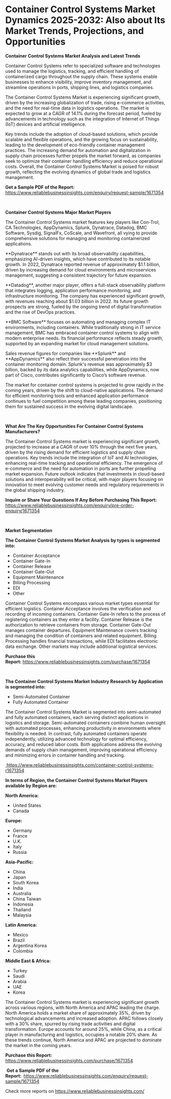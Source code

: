 <p><h1>Container Control Systems Market Dynamics 2025-2032: Also about Its Market Trends, Projections, and Opportunities</h1></p><p><strong>Container Control Systems Market Analysis and Latest Trends</strong></p>
<p><p>Container Control Systems refer to specialized software and technologies used to manage the logistics, tracking, and efficient handling of containerized cargo throughout the supply chain. These systems enable businesses to enhance visibility, improve inventory management, and streamline operations in ports, shipping lines, and logistics companies. </p><p>The Container Control Systems Market is experiencing significant growth, driven by the increasing globalization of trade, rising e-commerce activities, and the need for real-time data in logistics operations. The market is expected to grow at a CAGR of 14.1% during the forecast period, fueled by advancements in technology such as the integration of Internet of Things (IoT) devices and artificial intelligence. </p><p>Key trends include the adoption of cloud-based solutions, which provide scalable and flexible operations, and the growing focus on sustainability, leading to the development of eco-friendly container management practices. The increasing demand for automation and digitalization in supply chain processes further propels the market forward, as companies seek to optimize their container handling efficiency and reduce operational costs. Overall, the Container Control Systems Market is poised for robust growth, reflecting the evolving dynamics of global trade and logistics management.</p></p>
<p><strong>Get a Sample PDF of the Report:&nbsp;</strong> <a href="https://www.reliablebusinessinsights.com/enquiry/request-sample/1671354?utm_campaign=2278&utm_medium=2&utm_source=Github&utm_content=ia&utm_term=10032025&utm_id=container-control-systems">https://www.reliablebusinessinsights.com/enquiry/request-sample/1671354</a></p>
<p>&nbsp;</p>
<p><strong>Container Control Systems Major Market Players</strong></p>
<p><p>The Container Control Systems market features key players like Con-Trol, CA Technologies, AppDynamics, Splunk, Dynatrace, Datadog, BMC Software, Sysdig, SignalFx, CoScale, and Wavefront, all vying to provide comprehensive solutions for managing and monitoring containerized applications.</p><p>**Dynatrace** stands out with its broad observability capabilities, emphasizing AI-driven insights, which have contributed to its notable growth. In 2022, Dynatrace reported revenue of approximately $1.1 billion, driven by increasing demand for cloud environments and microservices management, suggesting a consistent trajectory for future expansion.</p><p>**Datadog**, another major player, offers a full-stack observability platform that integrates logging, application performance monitoring, and infrastructure monitoring. The company has experienced significant growth, with revenues reaching about $1.03 billion in 2022. Its future growth prospects are strong, fueled by the ongoing trend of digital transformation and the rise of DevOps practices.</p><p>**BMC Software** focuses on automating and managing complex IT environments, including containers. While traditionally strong in IT service management, BMC has embraced container control systems to align with modern enterprise needs. Its financial performance reflects steady growth, supported by an expanding market for cloud management solutions.</p><p>Sales revenue figures for companies like **Splunk** and **AppDynamics** also reflect their successful penetration into the container monitoring domain. Splunk's revenue was approximately $3 billion, backed by its data analytics capabilities, while AppDynamics, now part of Cisco, contributes significantly to Cisco’s software revenue.</p><p>The market for container control systems is projected to grow rapidly in the coming years, driven by the shift to cloud-native applications. The demand for efficient monitoring tools and enhanced application performance continues to fuel competition among these leading companies, positioning them for sustained success in the evolving digital landscape.</p></p>
<p>&nbsp;</p>
<p><strong>What Are The Key Opportunities For Container Control Systems Manufacturers?</strong></p>
<p><p>The Container Control Systems market is experiencing significant growth, projected to increase at a CAGR of over 10% through the next five years, driven by the rising demand for efficient logistics and supply chain operations. Key trends include the integration of IoT and AI technologies, enhancing real-time tracking and operational efficiency. The emergence of e-commerce and the need for automation in ports are further propelling market expansion. Future outlook indicates that investments in cloud-based solutions and interoperability will be critical, with major players focusing on innovation to meet evolving customer needs and regulatory requirements in the global shipping industry.</p></p>
<p><strong>Inquire or Share Your Questions If Any Before Purchasing This Report:</strong> <a href="https://www.reliablebusinessinsights.com/enquiry/pre-order-enquiry/1671354?utm_campaign=2278&utm_medium=2&utm_source=Github&utm_content=ia&utm_term=10032025&utm_id=container-control-systems">https://www.reliablebusinessinsights.com/enquiry/pre-order-enquiry/1671354</a></p>
<p>&nbsp;</p>
<p><strong>Market Segmentation</strong></p>
<p><strong>The Container Control Systems Market Analysis by types is segmented into:</strong></p>
<p><ul><li>Container Acceptance</li><li>Container Gate-In</li><li>Container Release</li><li>Container Gate-Out</li><li>Equipment Maintenance</li><li>Billing Processing</li><li>EDI</li><li>Other</li></ul></p>
<p><p>Container Control Systems encompass various market types essential for efficient logistics. Container Acceptance involves the verification and recording of incoming containers. Container Gate-In refers to the process of registering containers as they enter a facility. Container Release is the authorization to retrieve containers from storage. Container Gate-Out manages container departures. Equipment Maintenance covers tracking and managing the condition of containers and related equipment. Billing Processing handles financial transactions, while EDI facilitates electronic data exchange. Other markets may include additional logistical services.</p></p>
<p><strong>Purchase this Report:&nbsp;</strong><a href="https://www.reliablebusinessinsights.com/purchase/1671354?utm_campaign=2278&utm_medium=2&utm_source=Github&utm_content=ia&utm_term=10032025&utm_id=container-control-systems">https://www.reliablebusinessinsights.com/purchase/1671354</a></p>
<p>&nbsp;</p>
<p><strong>The Container Control Systems Market Industry Research by Application is segmented into:</strong></p>
<p><ul><li>Semi-Automated Container</li><li>Fully Automated Container</li></ul></p>
<p><p>The Container Control Systems Market is segmented into semi-automated and fully automated containers, each serving distinct applications in logistics and storage. Semi-automated containers combine human oversight with automated processes, enhancing productivity in environments where flexibility is needed. In contrast, fully automated containers operate independently, utilizing advanced technology for optimal efficiency, accuracy, and reduced labor costs. Both applications address the evolving demands of supply chain management, improving operational efficiency and minimizing errors in container handling and tracking.</p></p>
<p><a href="https://www.reliablebusinessinsights.com/container-control-systems-r1671354?utm_campaign=2278&utm_medium=2&utm_source=Github&utm_content=ia&utm_term=10032025&utm_id=container-control-systems">&nbsp;https://www.reliablebusinessinsights.com/container-control-systems-r1671354</a></p>
<p><strong>In terms of Region, the Container Control Systems Market Players available by Region are:</strong></p>
<p>
    <p> <strong> North America: </strong>
        <ul>
            <li>United States</li>
            <li>Canada</li>
        </ul>
        </p> 
    <p> <strong> Europe: </strong>
        <ul>
            <li>Germany</li>
            <li>France</li>
            <li>U.K.</li>
            <li>Italy</li>
            <li>Russia</li>
        </ul>
        </p> 
    <p> <strong> Asia-Pacific: </strong>
        <ul>
            <li>China</li>
            <li>Japan</li>
            <li>South Korea</li>
            <li>India</li>
            <li>Australia</li>
            <li>China Taiwan</li>
            <li>Indonesia</li>
            <li>Thailand</li>
            <li>Malaysia</li>
        </ul>
        </p> 
    <p> <strong> Latin America: </strong>
        <ul>
            <li>Mexico</li>
            <li>Brazil</li>
            <li>Argentina Korea</li>
            <li>Colombia</li>
        </ul>
        </p> 
    <p> <strong> Middle East & Africa: </strong>
        <ul>
            <li>Turkey</li>
            <li>Saudi</li>
            <li>Arabia</li>
            <li>UAE</li>
            <li>Korea</li>
        </ul>
    </p>
    </p>
<p><p>The Container Control Systems market is experiencing significant growth across various regions, with North America and APAC leading the charge. North America holds a market share of approximately 35%, driven by technological advancements and increased adoption. APAC follows closely with a 30% share, spurred by rising trade activities and digital transformation. Europe accounts for around 25%, while China, as a critical player in manufacturing and logistics, occupies a notable 20% share. As these trends continue, North America and APAC are projected to dominate the market in the coming years.</p></p>
<p><strong>Purchase this Report: </strong><a href="https://www.reliablebusinessinsights.com/purchase/1671354?utm_campaign=2278&utm_medium=2&utm_source=Github&utm_content=ia&utm_term=10032025&utm_id=container-control-systems">https://www.reliablebusinessinsights.com/purchase/1671354</a></p>
<p>&nbsp;<strong>Get a Sample PDF of the Report:&nbsp;&nbsp;</strong><a href="https://www.reliablebusinessinsights.com/enquiry/request-sample/1671354?utm_campaign=2278&utm_medium=2&utm_source=Github&utm_content=ia&utm_term=10032025&utm_id=container-control-systems">https://www.reliablebusinessinsights.com/enquiry/request-sample/1671354</a></p>
<p><strong></strong></p>
<p>Check more reports on <a href="https://www.reliablebusinessinsights.com/?utm_campaign=2278&utm_medium=2&utm_source=Github&utm_content=ia&utm_term=10032025&utm_id=container-control-systems">https://www.reliablebusinessinsights.com/</a></p>